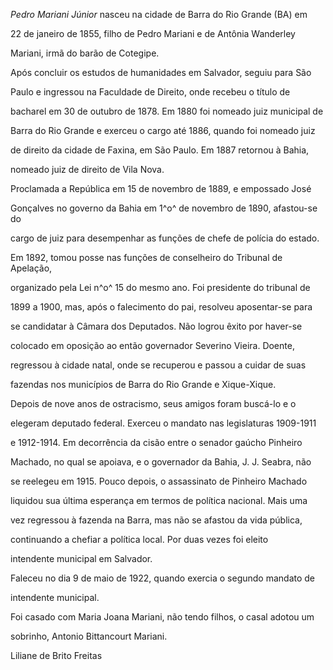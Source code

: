

*Pedro Mariani Júnior* nasceu na cidade de Barra do Rio Grande (BA) em

22 de janeiro de 1855, filho de Pedro Mariani e de Antônia Wanderley

Mariani, irmã do barão de Cotegipe.



Após concluir os estudos de humanidades em Salvador, seguiu para São

Paulo e ingressou na Faculdade de Direito, onde recebeu o título de

bacharel em 30 de outubro de 1878. Em 1880 foi nomeado juiz municipal de

Barra do Rio Grande e exerceu o cargo até 1886, quando foi nomeado juiz

de direito da cidade de Faxina, em São Paulo. Em 1887 retornou à Bahia,

nomeado juiz de direito de Vila Nova.



Proclamada a República em 15 de novembro de 1889, e empossado José

Gonçalves no governo da Bahia em 1^o^ de novembro de 1890, afastou-se do

cargo de juiz para desempenhar as funções de chefe de polícia do estado.

Em 1892, tomou posse nas funções de conselheiro do Tribunal de Apelação,

organizado pela Lei n^o^ 15 do mesmo ano. Foi presidente do tribunal de

1899 a 1900, mas, após o falecimento do pai, resolveu aposentar-se para

se candidatar à Câmara dos Deputados. Não logrou êxito por haver-se

colocado em oposição ao então governador Severino Vieira. Doente,

regressou à cidade natal, onde se recuperou e passou a cuidar de suas

fazendas nos municípios de Barra do Rio Grande e Xique-Xique.



Depois de nove anos de ostracismo, seus amigos foram buscá-lo e o

elegeram deputado federal. Exerceu o mandato nas legislaturas 1909-1911

e 1912-1914. Em decorrência da cisão entre o senador gaúcho Pinheiro

Machado, no qual se apoiava, e o governador da Bahia, J. J. Seabra, não

se reelegeu em 1915. Pouco depois, o assassinato de Pinheiro Machado

liquidou sua última esperança em termos de política nacional. Mais uma

vez regressou à fazenda na Barra, mas não se afastou da vida pública,

continuando a chefiar a política local. Por duas vezes foi eleito

intendente municipal em Salvador.



Faleceu no dia 9 de maio de 1922, quando exercia o segundo mandato de

intendente municipal.



Foi casado com Maria Joana Mariani, não tendo filhos, o casal adotou um

sobrinho, Antonio Bittancourt Mariani.



Liliane de Brito Freitas



